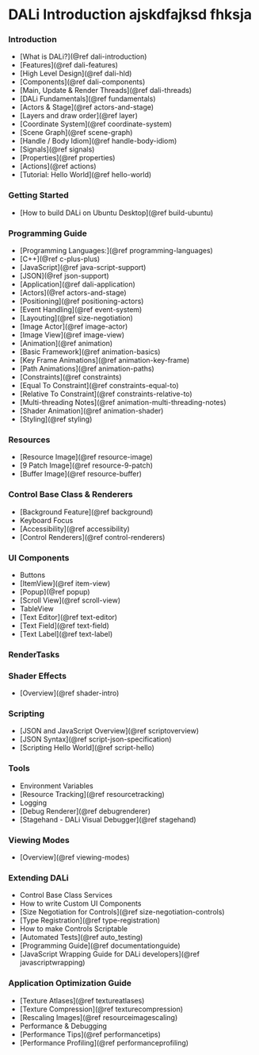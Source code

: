 # DALi Introduction ajskdfajksd fhksja

### Introduction
 + [What is DALi?](@ref dali-introduction)
 + [Features](@ref dali-features)
 + [High Level Design](@ref dali-hld)
  + [Components](@ref dali-components)
  + [Main, Update & Render Threads](@ref dali-threads)
 + [DALi Fundamentals](@ref fundamentals)
  + [Actors & Stage](@ref actors-and-stage)
  + [Layers and draw order](@ref layer)
  + [Coordinate System](@ref coordinate-system)
  + [Scene Graph](@ref scene-graph)
  + [Handle / Body Idiom](@ref handle-body-idiom)
  + [Signals](@ref signals)
  + [Properties](@ref properties)
  + [Actions](@ref actions)
 + [Tutorial: Hello World](@ref hello-world)

### Getting Started
 + [How to build DALi on Ubuntu Desktop](@ref build-ubuntu)

### Programming Guide
 + [Programming Languages:](@ref programming-languages)
  + [C++](@ref c-plus-plus)
  + [JavaScript](@ref java-script-support)
  + [JSON](@ref json-support)
 + [Application](@ref dali-application)
 + [Actors](@ref actors-and-stage)
  + [Positioning](@ref positioning-actors)
  + [Event Handling](@ref event-system)
  + [Layouting](@ref size-negotiation)
  + [Image Actor](@ref image-actor)
  + [Image View](@ref image-view)
 + [Animation](@ref animation)
  + [Basic Framework](@ref animation-basics)
  + [Key Frame Animations](@ref animation-key-frame)
  + [Path Animations](@ref animation-paths)
  + [Constraints](@ref constraints)
   + [Equal To Constraint](@ref constraints-equal-to)
   + [Relative To Constraint](@ref constraints-relative-to)
  + [Multi-threading Notes](@ref animation-multi-threading-notes)
  + [Shader Animation](@ref animation-shader)
  + [Styling](@ref styling)

### Resources
 + [Resource Image](@ref resource-image)
 + [9 Patch Image](@ref resource-9-patch)
 + [Buffer Image](@ref resource-buffer)

### Control Base Class & Renderers
 + [Background Feature](@ref background)
 + Keyboard Focus
 + [Accessibility](@ref accessibility)
 + [Control Renderers](@ref control-renderers)

### UI Components
 + Buttons
 + [ItemView](@ref item-view)
 + [Popup](@ref popup)
 + [Scroll View](@ref scroll-view)
 + TableView
 + [Text Editor](@ref text-editor)
 + [Text Field](@ref text-field)
 + [Text Label](@ref text-label)

### RenderTasks

### Shader Effects
 + [Overview](@ref shader-intro)

### Scripting
 + [JSON and JavaScript Overview](@ref scriptoverview)
 + [JSON Syntax](@ref script-json-specification)
 + [Scripting Hello World](@ref script-hello)

### Tools
 + Environment Variables
 + [Resource Tracking](@ref resourcetracking)
 + Logging
 + [Debug Renderer](@ref debugrenderer)
 + [Stagehand - DALi Visual Debugger](@ref stagehand)

### Viewing Modes
 + [Overview](@ref viewing-modes)

### Extending DALi
 + Control Base Class Services
 + How to write Custom UI Components
  + [Size Negotiation for Controls](@ref size-negotiation-controls)
  + [Type Registration](@ref type-registration)
  + How to make Controls Scriptable
 + [Automated Tests](@ref auto_testing)
 + [Programming Guide](@ref documentationguide)
 + [JavaScript Wrapping Guide for DALi developers](@ref javascriptwrapping)

### Application Optimization Guide
 + [Texture Atlases](@ref textureatlases)
 + [Texture Compression](@ref texturecompression)
 + [Rescaling Images](@ref resourceimagescaling)
 + Performance & Debugging
 + [Performance Tips](@ref performancetips)
 + [Performance Profiling](@ref performanceprofiling)

